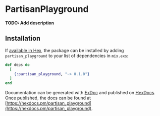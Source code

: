 # PartisanPlayground

**TODO: Add description**

## Installation

If [available in Hex](https://hex.pm/docs/publish), the package can be installed
by adding `partisan_playground` to your list of dependencies in `mix.exs`:

```elixir
def deps do
  [
    {:partisan_playground, "~> 0.1.0"}
  ]
end
```

Documentation can be generated with [ExDoc](https://github.com/elixir-lang/ex_doc)
and published on [HexDocs](https://hexdocs.pm). Once published, the docs can
be found at [https://hexdocs.pm/partisan_playground](https://hexdocs.pm/partisan_playground).

